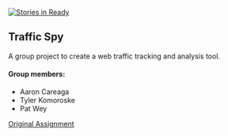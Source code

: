 [![Stories in Ready](https://badge.waffle.io/patwey/traffic_spy.png?label=ready&title=Ready)](https://waffle.io/patwey/traffic_spy)
## Traffic Spy
A group project to create a web traffic tracking and analysis tool.

#### Group members:
* Aaron Careaga
* Tyler Komoroske
* Pat Wey

[Original Assignment](https://github.com/turingschool/curriculum/blob/master/source/projects/traffic_spy.markdown) 
